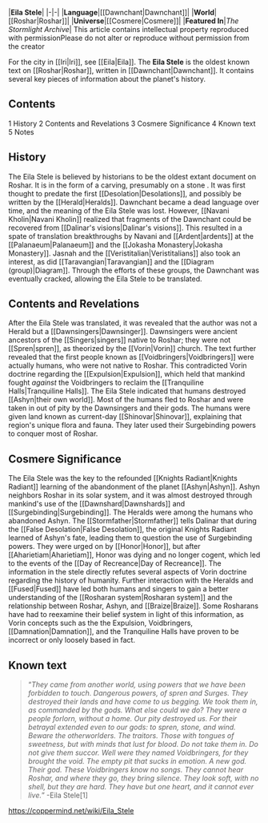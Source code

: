 |**Eila Stele**|
|-|-|
|**Language**|[[Dawnchant\|Dawnchant]]|
|**World**|[[Roshar\|Roshar]]|
|**Universe**|[[Cosmere\|Cosmere]]|
|**Featured In**|*The Stormlight Archive*|
This article contains intellectual property reproduced with permissionPlease do not alter or reproduce without permission from the creator

For the city in [[Iri\|Iri]], see [[Eila\|Eila]].
The **Eila Stele** is the oldest known text on [[Roshar\|Roshar]], written in [[Dawnchant\|Dawnchant]]. It contains several key pieces of information about the planet's history.

## Contents

1 History
2 Contents and Revelations
3 Cosmere Significance
4 Known text
5 Notes


## History
The Eila Stele is believed by historians to be the oldest extant document on Roshar. It is in the form of a carving, presumably on a stone . It was first thought to predate the first [[Desolation\|Desolations]], and possibly be written by the [[Herald\|Heralds]]. Dawnchant became a dead language over time, and the meaning of the Eila Stele was lost. However, [[Navani Kholin\|Navani Kholin]] realized that fragments of the Dawnchant could be recovered from [[Dalinar's visions\|Dalinar's visions]]. This resulted in a spate of translation breakthroughs by Navani and [[Ardent\|ardents]] at the [[Palanaeum\|Palanaeum]] and the [[Jokasha Monastery\|Jokasha Monastery]]. Jasnah and the [[Veristitalian\|Veristitalians]] also took an interest, as did [[Taravangian\|Taravangian]] and the [[Diagram (group)\|Diagram]].
Through the efforts of these groups, the Dawnchant was eventually cracked, allowing the Eila Stele to be translated.

## Contents and Revelations
After the Eila Stele was translated, it was revealed that the author was not a Herald but a [[Dawnsingers\|Dawnsinger]]. Dawnsingers were ancient ancestors of the [[Singers\|singers]] native to Roshar; they were not [[Spren\|spren]], as theorized by the [[Vorin\|Vorin]] church. The text further revealed that the first people known as [[Voidbringers\|Voidbringers]] were actually humans, who were not native to Roshar. This contradicted Vorin doctrine regarding the [[Expulsion\|Expulsion]], which held that mankind fought *against* the Voidbringers to reclaim the [[Tranquiline Halls\|Tranquiline Halls]].
The Eila Stele indicated that humans destroyed [[Ashyn\|their own world]]. Most of the humans fled to Roshar and were taken in out of pity by the Dawnsingers and their gods. The humans were given land known as current-day [[Shinovar\|Shinovar]], explaining that region's unique flora and fauna. They later used their Surgebinding powers to conquer most of Roshar.

## Cosmere Significance
The Eila Stele was the key to the refounded [[Knights Radiant\|Knights Radiant]] learning of the abandonment of the planet [[Ashyn\|Ashyn]]. Ashyn neighbors Roshar in its solar system, and it was almost destroyed through mankind's use of the [[Dawnshard\|Dawnshards]] and [[Surgebinding\|Surgebinding]]. The Heralds were among the humans who abandoned Ashyn. The [[Stormfather\|Stormfather]] tells Dalinar that during the [[False Desolation\|False Desolation]], the original Knights Radiant learned of Ashyn's fate, leading them to question the use of Surgebinding powers. They were urged on by [[Honor\|Honor]], but after [[Aharietiam\|Aharietiam]], Honor was dying and no longer cogent, which led to the events of the [[Day of Recreance\|Day of Recreance]].
The information in the stele directly refutes several aspects of Vorin doctrine regarding the history of humanity. Further interaction with the Heralds and [[Fused\|Fused]] have led both humans and singers to gain a better understanding of the [[Rosharan system\|Rosharan system]] and the relationship between Roshar, Ashyn, and [[Braize\|Braize]]. Some Rosharans have had to reexamine their belief system in light of this information, as Vorin concepts such as the the Expulsion, Voidbringers, [[Damnation\|Damnation]], and the Tranquiline Halls have proven to be incorrect or only loosely based in fact.

## Known text
>“*They came from another world, using powers that we have been forbidden to touch. Dangerous powers, of spren and Surges. They destroyed their lands and have come to us begging. We took them in, as commanded by the gods. What else could we do? They were a people forlorn, without a home. Our pity destroyed us. For their betrayal extended even to our gods: to spren, stone, and wind. Beware the otherworlders. The traitors. Those with tongues of sweetness, but with minds that lust for blood. Do not take them in. Do not give them succor. Well were they named Voidbringers, for they brought the void. The empty pit that sucks in emotion. A new god. Their god. These Voidbringers know no songs. They cannot hear Roshar, and where they go, they bring silence. They look soft, with no shell, but they are hard. They have but one heart, and it cannot ever live.*”
\-Eila Stele[1]




https://coppermind.net/wiki/Eila_Stele